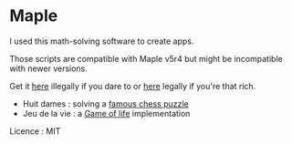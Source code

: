 Maple
=====

I used this math-solving software to create apps.

Those scripts are compatible with Maple v5r4 but might be incompatible with newer versions.

Get it [here](http://poincare.mpsi2.free.fr/maple.php) illegally if you dare to or [here](http://www.maplesoft.com/) legally if you're that rich.

- Huit dames : solving a [famous chess puzzle](https://en.wikipedia.org/wiki/Eight_queens_puzzle)
- Jeu de la vie : a [Game of life](https://en.wikipedia.org/wiki/Conway's_Game_of_Life) implementation


Licence : MIT
